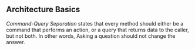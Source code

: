 ## Architecture Basics
*Command-Query Separation* states that every method should either be a command that performs an action, or a query that returns data to the caller, but not both. In other words, Asking a question should not change the answer.
